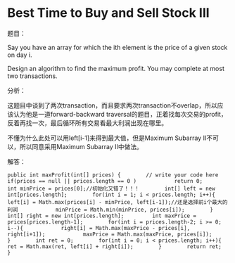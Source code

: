 # Best Time to Buy and Sell Stock III

题目：

Say you have an array for which the ith element is the price of a given stock on day i.

Design an algorithm to find the maximum profit. You may complete at most two transactions.

分析：

这题目中谈到了两次transaction，而且要求两次transaction不overlap，所以应该认为他是一道forward-backward traversal的题目，正着找每次交易的profit，反着再找一次，最后循环所有交易看最大利润出现在哪里。

不懂为什么此处可以用left\[i-1\]来得到最大值，但是Maximum Subarray II不可以，所以同意采用Maximum Subarray II中做法。

解答：

```text
public int maxProfit(int[] prices) {        // write your code here        if(prices == null || prices.length == 0 )            return 0;        int minPrice = prices[0];//初始化又错了！！！        int[] left = new int[prices.length];        for(int i = 1; i < prices.length; i++){            left[i] = Math.max(prices[i] - minPrice, left[i-1]);//还是选择前i个最大的利润            minPrice = Math.min(minPrice, prices[i]);        }         int[] right = new int[prices.length];         int maxPrice = prices[prices.length-1];        for(int i = prices.length-2; i >= 0; i--){            right[i] = Math.max(maxPrice - prices[i], right[i+1]);            maxPrice = Math.max(maxPrice, prices[i]);        }        int ret = 0;        for(int i = 0; i < prices.length; i++){            ret = Math.max(ret, left[i] + right[i]);        }        return ret;    }
```

